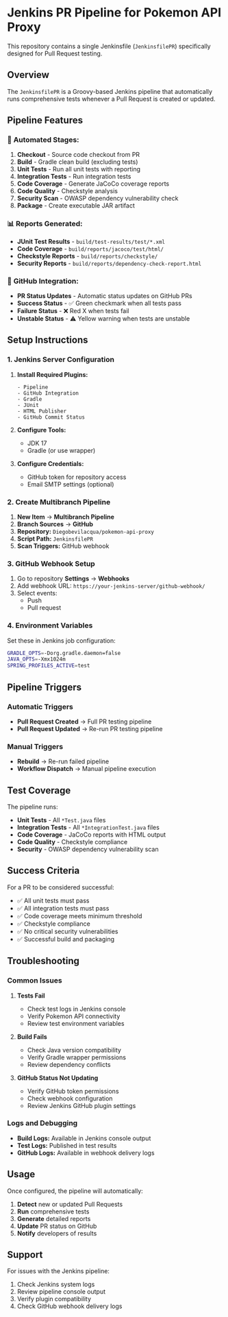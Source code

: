 # Jenkins PR Pipeline for Pokemon API Proxy

This repository contains a single Jenkinsfile (`JenkinsfilePR`) specifically designed for Pull Request testing.

## Overview

The `JenkinsfilePR` is a Groovy-based Jenkins pipeline that automatically runs comprehensive tests whenever a Pull Request is created or updated.

## Pipeline Features

### 🔄 **Automated Stages:**

1. **Checkout** - Source code checkout from PR
2. **Build** - Gradle clean build (excluding tests)
3. **Unit Tests** - Run all unit tests with reporting
4. **Integration Tests** - Run integration tests
5. **Code Coverage** - Generate JaCoCo coverage reports
6. **Code Quality** - Checkstyle analysis
7. **Security Scan** - OWASP dependency vulnerability check
8. **Package** - Create executable JAR artifact

### 📊 **Reports Generated:**

- **JUnit Test Results** - `build/test-results/test/*.xml`
- **Code Coverage** - `build/reports/jacoco/test/html/`
- **Checkstyle Reports** - `build/reports/checkstyle/`
- **Security Reports** - `build/reports/dependency-check-report.html`

### 🔔 **GitHub Integration:**

- **PR Status Updates** - Automatic status updates on GitHub PRs
- **Success Status** - ✅ Green checkmark when all tests pass
- **Failure Status** - ❌ Red X when tests fail
- **Unstable Status** - ⚠️ Yellow warning when tests are unstable

## Setup Instructions

### 1. Jenkins Server Configuration

1. **Install Required Plugins:**
   ```
   - Pipeline
   - GitHub Integration
   - Gradle
   - JUnit
   - HTML Publisher
   - GitHub Commit Status
   ```

2. **Configure Tools:**
   - JDK 17
   - Gradle (or use wrapper)

3. **Configure Credentials:**
   - GitHub token for repository access
   - Email SMTP settings (optional)

### 2. Create Multibranch Pipeline

1. **New Item** → **Multibranch Pipeline**
2. **Branch Sources** → **GitHub**
3. **Repository:** `Diegobevilacqua/pokemon-api-proxy`
4. **Script Path:** `JenkinsfilePR`
5. **Scan Triggers:** GitHub webhook

### 3. GitHub Webhook Setup

1. Go to repository **Settings** → **Webhooks**
2. Add webhook URL: `https://your-jenkins-server/github-webhook/`
3. Select events:
   - Push
   - Pull request

### 4. Environment Variables

Set these in Jenkins job configuration:

```bash
GRADLE_OPTS=-Dorg.gradle.daemon=false
JAVA_OPTS=-Xmx1024m
SPRING_PROFILES_ACTIVE=test
```

## Pipeline Triggers

### Automatic Triggers
- **Pull Request Created** → Full PR testing pipeline
- **Pull Request Updated** → Re-run PR testing pipeline

### Manual Triggers
- **Rebuild** → Re-run failed pipeline
- **Workflow Dispatch** → Manual pipeline execution

## Test Coverage

The pipeline runs:
- **Unit Tests** - All `*Test.java` files
- **Integration Tests** - All `*IntegrationTest.java` files
- **Code Coverage** - JaCoCo reports with HTML output
- **Code Quality** - Checkstyle compliance
- **Security** - OWASP dependency vulnerability scan

## Success Criteria

For a PR to be considered successful:
- ✅ All unit tests must pass
- ✅ All integration tests must pass
- ✅ Code coverage meets minimum threshold
- ✅ Checkstyle compliance
- ✅ No critical security vulnerabilities
- ✅ Successful build and packaging

## Troubleshooting

### Common Issues

1. **Tests Fail**
   - Check test logs in Jenkins console
   - Verify Pokemon API connectivity
   - Review test environment variables

2. **Build Fails**
   - Check Java version compatibility
   - Verify Gradle wrapper permissions
   - Review dependency conflicts

3. **GitHub Status Not Updating**
   - Verify GitHub token permissions
   - Check webhook configuration
   - Review Jenkins GitHub plugin settings

### Logs and Debugging

- **Build Logs:** Available in Jenkins console output
- **Test Logs:** Published in test results
- **GitHub Logs:** Available in webhook delivery logs

## Usage

Once configured, the pipeline will automatically:

1. **Detect** new or updated Pull Requests
2. **Run** comprehensive tests
3. **Generate** detailed reports
4. **Update** PR status on GitHub
5. **Notify** developers of results

## Support

For issues with the Jenkins pipeline:
1. Check Jenkins system logs
2. Review pipeline console output
3. Verify plugin compatibility
4. Check GitHub webhook delivery logs
